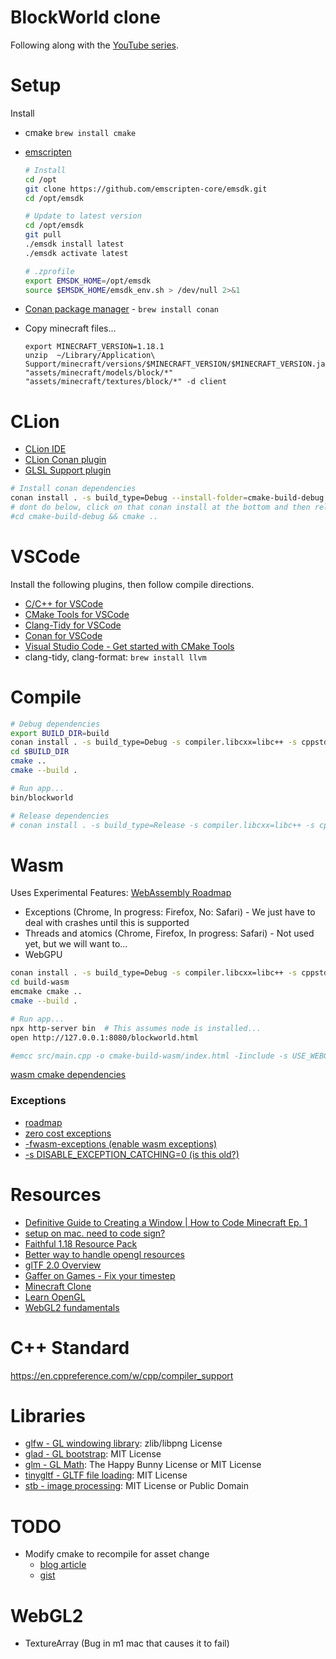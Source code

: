 # BlockWorld clone

Following along with the [YouTube series](https://www.youtube.com/watch?v=HhH_9DnMBgw).

# Setup

Install

- cmake `brew install cmake`
- [emscripten](https://emscripten.org/)

  ```sh
  # Install
  cd /opt
  git clone https://github.com/emscripten-core/emsdk.git
  cd /opt/emsdk
  ```

  ```sh
  # Update to latest version
  cd /opt/emsdk
  git pull
  ./emsdk install latest
  ./emsdk activate latest
  ```

  ```sh
  # .zprofile
  export EMSDK_HOME=/opt/emsdk
  source $EMSDK_HOME/emsdk_env.sh > /dev/null 2>&1
  ```

- [Conan package manager](https://conan.io/) - `brew install conan`
- Copy minecraft files...
  ```shell
  export MINECRAFT_VERSION=1.18.1
  unzip  ~/Library/Application\ Support/minecraft/versions/$MINECRAFT_VERSION/$MINECRAFT_VERSION.jar "assets/minecraft/models/block/*" "assets/minecraft/textures/block/*" -d client
  ```

# CLion

- [CLion IDE](https://www.jetbrains.com/clion/)
- [CLion Conan plugin](https://intellij-support.jetbrains.com/hc/en-us/community/posts/360008851580-How-to-use-Conan-Package-Manager-for-C-on-CLion-Mac)
- [GLSL Support plugin](https://plugins.jetbrains.com/plugin/6993-glsl-support)

```sh
# Install conan dependencies
conan install . -s build_type=Debug --install-folder=cmake-build-debug --build missing
# dont do below, click on that conan install at the bottom and then reload the cmake project in the ide
#cd cmake-build-debug && cmake ..
```

# VSCode

Install the following plugins, then follow compile directions.

- [C/C++ for VSCode](https://marketplace.visualstudio.com/items?itemName=ms-vscode.cpptools)
- [CMake Tools for VSCode](https://marketplace.visualstudio.com/items?itemName=ms-vscode.cmake-tools)
- [Clang-Tidy for VSCode](https://marketplace.visualstudio.com/items?itemName=notskm.clang-tidy)
- [Conan for VSCode](https://marketplace.visualstudio.com/items?itemName=disroop.conan)
- [Visual Studio Code - Get started with CMake Tools](https://code.visualstudio.com/docs/cpp/CMake-linux)
- clang-tidy, clang-format: `brew install llvm`

# Compile

```sh
# Debug dependencies
export BUILD_DIR=build
conan install . -s build_type=Debug -s compiler.libcxx=libc++ -s cppstd=20 --install-folder=$BUILD_DIR --build missing
cd $BUILD_DIR
cmake ..
cmake --build .

# Run app...
bin/blockworld

# Release dependencies
# conan install . -s build_type=Release -s compiler.libcxx=libc++ -s cppstd=20 --install-folder=cmake-build-release --build missing
```

# Wasm

Uses Experimental Features: [WebAssembly Roadmap](https://webassembly.org/roadmap/)

- Exceptions (Chrome, In progress: Firefox, No: Safari) - We just have to deal with crashes until this is supported
- Threads and atomics (Chrome, Firefox, In progress: Safari) - Not used yet, but we will want to...
- WebGPU

```sh
conan install . -s build_type=Debug -s compiler.libcxx=libc++ -s cppstd=20 --install-folder=build-wasm --build missing
cd build-wasm
emcmake cmake ..
cmake --build .

# Run app...
npx http-server bin  # This assumes node is installed...
open http://127.0.0.1:8080/blockworld.html

#emcc src/main.cpp -o cmake-build-wasm/index.html -Iinclude -s USE_WEBGL2=1 -s USE_GLFW=3 -s WASM=1 -std=c++20 -fwasm-exceptions
```

[wasm cmake dependencies](https://stackoverflow.com/questions/55869531/how-to-use-emscripten-with-cmake-for-project-dependencies)

### Exceptions

- [roadmap](https://webassembly.org/roadmap/)
- [zero cost exceptions](https://github.com/WebAssembly/design/issues/1078)
- [-fwasm-exceptions (enable wasm exceptions)](https://emscripten.org/docs/porting/exceptions.html)
- [-s DISABLE_EXCEPTION_CATCHING=0 (is this old?)](https://brionv.com/log/2019/10/24/exception-handling-in-emscripten-how-it-works-and-why-its-disabled-by-default/)

# Resources

- [Definitive Guide to Creating a Window | How to Code Minecraft Ep. 1](https://www.youtube.com/watch?v=HhH_9DnMBgw)
- [setup on mac. need to code sign?](https://giovanni.codes/opengl-setup-in-macos/)
- [Faithful 1.18 Resource Pack](https://faithful.team/faithful-1-18/)
- [Better way to handle opengl resources](https://github.com/polytypic/gl.cpp)
- [glTF 2.0 Overview](https://kcoley.github.io/glTF/specification/2.0/figures/gltfOverview-2.0.0a.png)
- [Gaffer on Games - Fix your timestep](https://gafferongames.com/post/fix_your_timestep/)
- [Minecraft Clone](https://github.com/codingminecraft/StreamMinecraftClone)
- [Learn OpenGL](https://learnopengl.com)
- [WebGL2 fundamentals](https://webgl2fundamentals.org/)

# C++ Standard

https://en.cppreference.com/w/cpp/compiler_support

# Libraries

- [glfw - GL windowing library](https://www.glfw.org/): zlib/libpng License
- [glad - GL bootstrap](https://github.com/Dav1dde/glad): MIT License
- [glm - GL Math](https://github.com/g-truc/glm): The Happy Bunny License or MIT License
- [tinygltf - GLTF file loading](https://github.com/syoyo/tinygltf): MIT License
- [stb - image processing](https://github.com/nothings/stb): MIT License or Public Domain

# TODO

- Modify cmake to recompile for asset change
  - [blog article](https://jeremimucha.com/2021/05/cmake-managing-resources/)
  - [gist](https://gist.github.com/jamcodes/f79b3be24ed40c6c224cc9e91d3061cc)

# WebGL2

- TextureArray (Bug in m1 mac that causes it to fail)
